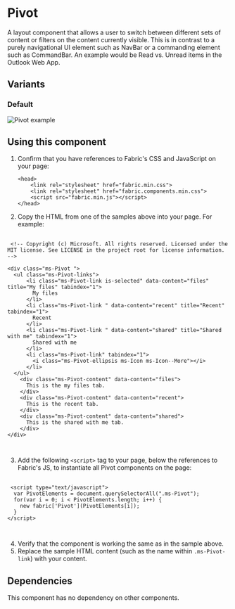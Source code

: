 # Pivot
A layout component that allows a user to switch between different sets of content or filters on the content currently visible. This is in contrast to a purely navigational UI element such as NavBar or a commanding element such as CommandBar. An example would be Read vs. Unread items in the Outlook Web App.

## Variants

### Default


![Pivot example](https://raw.githubusercontent.com/OfficeDev/office-ui-fabric-js/master/ghdocs/component_images/Pivot-largetabs.png)


## Using this component
1. Confirm that you have references to Fabric's CSS and JavaScript on your page:
    ```
    <head>
        <link rel="stylesheet" href="fabric.min.css">
        <link rel="stylesheet" href="fabric.components.min.css">
        <script src="fabric.min.js"></script>
    </head>
    ```
2. Copy the HTML from one of the samples above into your page. For example:

<pre>
    <code>
 &lt;!-- Copyright (c) Microsoft. All rights reserved. Licensed under the MIT license. See LICENSE in the project root for license information. --&gt;

&lt;div class&#x3D;&quot;ms-Pivot &quot;&gt;
  &lt;ul class&#x3D;&quot;ms-Pivot-links&quot;&gt;
      &lt;li class&#x3D;&quot;ms-Pivot-link is-selected&quot; data-content&#x3D;&quot;files&quot; title&#x3D;&quot;My files&quot; tabindex&#x3D;&quot;1&quot;&gt;
        My files
      &lt;/li&gt;
      &lt;li class&#x3D;&quot;ms-Pivot-link &quot; data-content&#x3D;&quot;recent&quot; title&#x3D;&quot;Recent&quot; tabindex&#x3D;&quot;1&quot;&gt;
        Recent
      &lt;/li&gt;
      &lt;li class&#x3D;&quot;ms-Pivot-link &quot; data-content&#x3D;&quot;shared&quot; title&#x3D;&quot;Shared with me&quot; tabindex&#x3D;&quot;1&quot;&gt;
        Shared with me
      &lt;/li&gt;
      &lt;li class&#x3D;&quot;ms-Pivot-link&quot; tabindex&#x3D;&quot;1&quot;&gt;
        &lt;i class&#x3D;&quot;ms-Pivot-ellipsis ms-Icon ms-Icon--More&quot;&gt;&lt;/i&gt;
      &lt;/li&gt;
  &lt;/ul&gt;
    &lt;div class&#x3D;&quot;ms-Pivot-content&quot; data-content&#x3D;&quot;files&quot;&gt;
      This is the my files tab.
    &lt;/div&gt;
    &lt;div class&#x3D;&quot;ms-Pivot-content&quot; data-content&#x3D;&quot;recent&quot;&gt;
      This is the recent tab.
    &lt;/div&gt;
    &lt;div class&#x3D;&quot;ms-Pivot-content&quot; data-content&#x3D;&quot;shared&quot;&gt;
      This is the shared with me tab.
    &lt;/div&gt;
&lt;/div&gt;

    </code>
</pre>

3. Add the following `<script>` tag to your page, below the references to Fabric's JS, to instantiate all Pivot components on the page:

<pre>
    <code>
 &lt;script type&#x3D;&quot;text/javascript&quot;&gt;
  var PivotElements &#x3D; document.querySelectorAll(&quot;.ms-Pivot&quot;);
  for(var i &#x3D; 0; i &lt; PivotElements.length; i++) {
    new fabric[&#x27;Pivot&#x27;](PivotElements[i]);
  }
&lt;/script&gt;

    </code>
</pre>

4. Verify that the component is working the same as in the sample above.
5. Replace the sample HTML content (such as the name within `.ms-Pivot-link`) with your content.

## Dependencies
This component has no dependency on other components.


<script type="text/javascript">
  var PivotElements = document.querySelectorAll(".ms-Pivot");
  for(var i = 0; i < PivotElements.length; i++) {
    new fabric['Pivot'](PivotElements[i]);
  }
</script>
